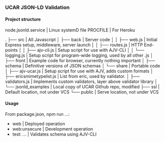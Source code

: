 ### UCAR JSON-LD Validation

#### Project structure

node.jsonld.service | Linux systemD file
PROCFILE            | For Heroku

.
├── src                           | All Javascript
│   ├── back                      | Server code
│   │   ├── web.js                | Initial Express setup, middleware, server launch
│   │   ├── routes.js             | HTTP End-points
│   │   ├── ajv-cli.js            | Setup script for use with AJV-CLI
│   │   └── logging.js            | Setup script for program-wide logging, used by all other .js
│   ├── front                     | Example code for browser, currently nothing important
│   ├── schema                    | Definitive versions of JSON schemas
│   └── share                     | Portable code
│       ├── ajv-ucar.js           | Setup script for use with AJV, adds custom formats
│       ├── ericsmimetypelist.js  | List from eric, used by validator.
│       ├── validators.js         | Implements custom validators, layer above validator library
│       └── jsonld_examples       | Local copy of UCAR Github repo, modified
├── ssl                           | Default location, not under VCS
└── public                        | Serve location, not under VCS

#### Usage

From package.json, npm run ...:
- web               | Deployed operation
- web:unsecure      | Development operation
- test: ...         | Validates schema using AJV-CLI
